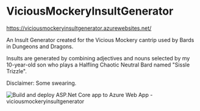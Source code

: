 # ViciousMockeryInsultGenerator


https://viciousmockeryinsultgenerator.azurewebsites.net/

An Insult Generator created for the Vicious Mockery cantrip used by Bards in Dungeons and Dragons.

Insults are generated by combining adjectives and nouns selected by my 10-year-old son who plays a Halfling Chaotic Neutral Bard named "Sissle Trizzle".

Disclaimer: Some swearing. 

![Build and deploy ASP.Net Core app to Azure Web App - viciousmockeryinsultgenerator](https://github.com/JGroot/ViciousMockeryInsultGenerator/workflows/Build%20and%20deploy%20ASP.Net%20Core%20app%20to%20Azure%20Web%20App%20-%20viciousmockeryinsultgenerator/badge.svg)
